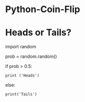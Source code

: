 # Python-Coin-Flip
# Heads or Tails?

import random

prob = random.random()

if prob > 0.5: 

    print ('Heads')
 
else:  

    print('Tails')
